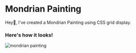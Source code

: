 # Mondrian Painting
Hey👋, I've created a Mondrian Painting using CSS grid display.
### Here's how it looks!
![mondrian painting](https://github.com/user-attachments/assets/a5fa0953-501f-4837-81a8-c1e7a09bf166)
